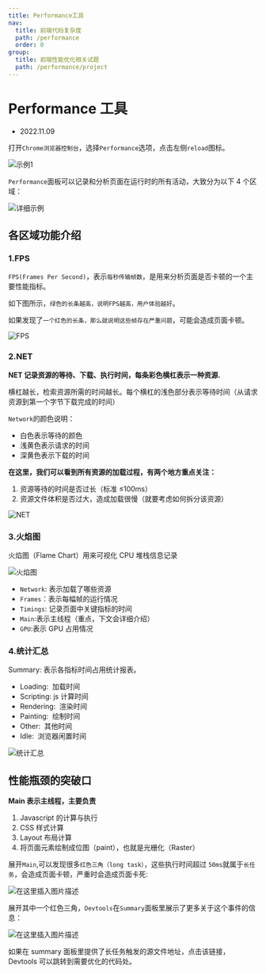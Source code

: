 ```yaml
---
title: Performance工具
nav:
  title: 前端代码复杂度
  path: /performance
  order: 0
group:
  title: 前端性能优化相关试题
  path: /performance/project
---
```


# Performance 工具

- 2022.11.09

打开`Chrome浏览器控制台`，选择`Performance`选项，点击左侧`reload`图标。

![示例1](https://p6-juejin.byteimg.com/tos-cn-i-k3u1fbpfcp/4ad95e570f854f62a5affae73899dfaf~tplv-k3u1fbpfcp-zoom-in-crop-mark:4536:0:0:0.awebp?)

`Performance`面板可以记录和分析页面在运行时的所有活动，大致分为以下 4 个区域：

![详细示例](https://p1-juejin.byteimg.com/tos-cn-i-k3u1fbpfcp/733069bb8c6d4d4c90b3df24230b0e92~tplv-k3u1fbpfcp-zoom-in-crop-mark:4536:0:0:0.awebp?)

## 各区域功能介绍

### 1.FPS

`FPS(Frames Per Second)`，表示`每秒传输帧数`，是用来分析页面是否卡顿的一个主要性能指标。

如下图所示，`绿色的长条越高，说明FPS越高，用户体验越好`。

如果发现了`一个红色的长条，那么就说明这些帧存在严重问题`，可能会造成页面卡顿。

![FPS](https://p9-juejin.byteimg.com/tos-cn-i-k3u1fbpfcp/daa866b933004dafa5c06c2cc915a35d~tplv-k3u1fbpfcp-zoom-in-crop-mark:4536:0:0:0.awebp?)

### 2.NET

**NET 记录资源的等待、下载、执行时间，每条彩色横杠表示一种资源.**

横杠越长，检索资源所需的时间越长。每个横杠的浅色部分表示等待时间（从请求资源到第一个字节下载完成的时间）

`Network`的颜色说明：

- 白色表示等待的颜色
- 浅黄色表示请求的时间
- 深黄色表示下载的时间

**在这里，我们可以看到所有资源的加载过程，有两个地方重点关注：**

1. 资源等待的时间是否过长（标准 ≤100ms）
2. 资源文件体积是否过大，造成加载很慢（就要考虑如何拆分该资源）

![NET](https://p9-juejin.byteimg.com/tos-cn-i-k3u1fbpfcp/d4f36cb8f3634b109b4737a48cb61429~tplv-k3u1fbpfcp-zoom-in-crop-mark:4536:0:0:0.awebp?)

### 3.火焰图

火焰图（Flame Chart）用来可视化 CPU 堆栈信息记录

![火焰图](https://p6-juejin.byteimg.com/tos-cn-i-k3u1fbpfcp/b2b5e759df83476f8f8238cbe66be66b~tplv-k3u1fbpfcp-zoom-in-crop-mark:4536:0:0:0.awebp?)

- `Network`: 表示加载了哪些资源
- `Frames`：表示每幅帧的运行情况
- `Timings`: 记录页面中关键指标的时间
- `Main`:表示主线程（重点，下文会详细介绍）
- `GPU`:表示 GPU 占用情况

### 4.统计汇总

Summary: 表示各指标时间占用统计报表。

- Loading:  加载时间
- Scripting: js 计算时间
- Rendering:  渲染时间
- Painting:  绘制时间
- Other:  其他时间
- Idle:  浏览器闲置时间

![统计汇总](https://img-blog.csdnimg.cn/52049ed565b341d39eb6b9f5be077af8.png)

## 性能瓶颈的突破口

**Main 表示主线程，主要负责**

1. Javascript 的计算与执行
2. CSS 样式计算
3. Layout 布局计算
4. 将页面元素绘制成位图（paint），也就是光栅化（Raster）

展开`Main`,可以发现很多`红色三角（long task）`，这些执行时间超过 `50ms`就属于`长任务`，会造成页面卡顿，严重时会造成页面卡死:

![在这里插入图片描述](https://img-blog.csdnimg.cn/8433a58faa5f49a9ae15392cd7dac2bf.png)

展开其中一个红色三角，`Devtools`在`Summary`面板里展示了更多关于这个事件的信息：

![在这里插入图片描述](https://img-blog.csdnimg.cn/525aa55e988c42b188adb52adbb9b71f.png)

如果在 summary 面板里提供了长任务触发的源文件地址，点击该链接，Devtools 可以跳转到需要优化的代码处。
